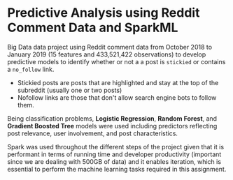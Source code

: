 # Predictive Analysis using Reddit Comment Data and SparkML

Big Data data project using Reddit comment data from October 2018 to January 2019 (15 features and 433,521,422 observations) to develop predictive models to identify whether or not a a post is `stickied` or contains a `no_follow` link. 

* Stickied posts are posts that are highlighted and stay at the top of the subreddit (usually one or two posts)
* Nofollow links are those that don't allow search engine bots to follow them. 

Being classification problems, **Logistic Regression**, **Random Forest**, and **Gradient Boosted Tree** models were used including predictors reflecting post relevance, user involvement, and post characteristics. 

Spark was used throughout the different steps of the project given that it is performant in terms of running time and developer productivity (important since we are dealing with 500GB of data) and it enables iteration, which is essential to perform the machine learning tasks required in this assignment.
